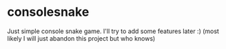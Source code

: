 # consolesnake
Just simple console snake game. I'll try to add some features later :) (most likely I will just abandon this project but who knows)
